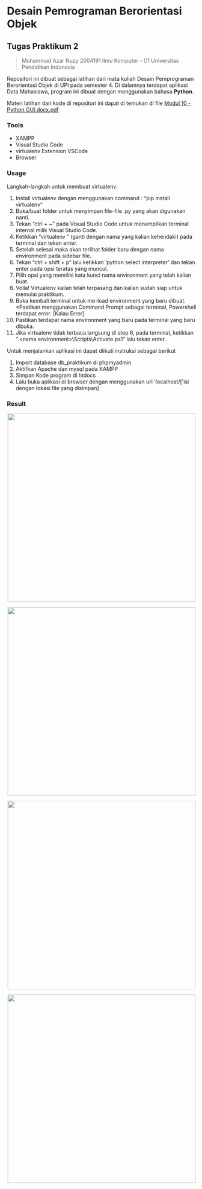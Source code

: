 # Desain Pemrograman Berorientasi Objek

## Tugas Praktikum 2
> Muhammad Azar Nuzy 
> 2004191
> Ilmu Komputer - C1
> Universitas Pendidikan Indonesia

Repositori ini dibuat sebagai latihan dari mata kuliah Desain Pemprograman Berorientasi Objek di UPI pada semester 4. Di dalamnya terdapat aplikasi Data Mahasiswa, program ini dibuat dengan menggunakan bahasa **Python**.

Materi latihan dari kode di repositori ini dapat di temukan di file  [Modul 10 - Python GUI.docx.pdf](https://github.com/azarnuzy/TP3DPBO2022.git)

### Tools
- XAMPP
- Visual Studio Code
- virtualenv Extension VSCode
- Browser

### Usage

Langkah-langkah untuk membuat virtualenv:
1. Install virtualenv dengan menggunakan command : “pip install virtualenv”
2. Buka/buat folder untuk menyimpan file-file .py yang akan digunakan nanti.
3. Tekan “ctrl + ~” pada Visual Studio Code untuk menampilkan terminal internal milik Visual Studio Code.
4. Ketikkan “virtualenv <nama environment>” (ganti <nama environment> dengan nama yang kalian kehendaki) pada terminal dan tekan enter.
5. Setelah selesai maka akan terlihat folder baru dengan nama environment pada sidebar file.
6. Tekan “ctrl + shift + p” lalu ketikkan ‘python select interpreter’ dan tekan enter pada opsi teratas yang muncul.
7. Pilih opsi yang memiliki kata kunci nama environment yang telah kalian buat.
8. Voila! Virtualenv kalian telah terpasang dan kalian sudah siap untuk memulai praktikum.
9. Buka kembali terminal untuk me-load environment yang baru dibuat. *Pastikan menggunakan Command Prompt sebagai terminal, Powershell terdapat error. [Kalau Error]
10. Pastikan terdapat nama environment yang baru pada terminal yang baru dibuka.
11. Jika virtualenv tidak terbaca langsung di step 6, pada terminal, ketikkan “.\<nama environment>\Scripts\Activate.ps1” lalu tekan enter.

Untuk menjalankan aplikasi ini dapat diikuti instruksi sebagai berikut
1. Import database db_praktikum di phpmyadmin
2. Aktifkan Apache dan mysql pada XAMPP
3. Simpan Kode program di htdocs 
4. Lalu buka aplikasi di browser dengan menggunakan url 'localhost/['isi dengan lokasi file yang disimpan]

### Result
<p align="center">
    <img src="https://github.com/azarnuzy/TP3DPBO2022/blob/master/Screenshoots/home.png" style="height:500px;">
</p>
<p align="center">
    <img src="https://github.com/azarnuzy/TP3DPBO2022/blob/master/Screenshoots/allData.png" style="height:500px;">
</p>
<p align="center">
    <img src="https://github.com/azarnuzy/TP3DPBO2022/blob/master/Screenshoots/input.png" style="height:500px;">
</p>
<p align="center">
    <img src="https://github.com/azarnuzy/TP3DPBO2022/blob/master/Screenshoots/facility.png" style="height:500px;">
</p>